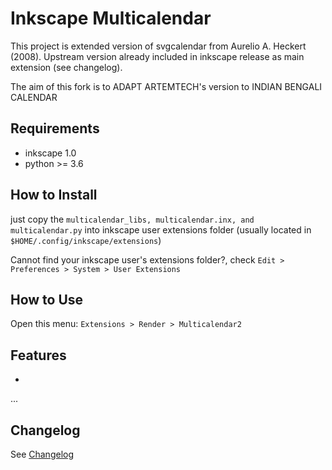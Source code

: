 # Inkscape Multicalendar

This project is extended version of svgcalendar from Aurelio A. Heckert (2008). Upstream version
already included in inkscape release as main extension (see changelog).

The aim of this fork is to ADAPT ARTEMTECH's version to INDIAN BENGALI CALENDAR

## Requirements

- inkscape 1.0
- python >= 3.6

## How to Install
just copy the `multicalendar_libs, multicalendar.inx, and multicalendar.py` into inkscape user extensions folder
(usually located in `$HOME/.config/inkscape/extensions`)

Cannot find your inkscape user's extensions folder?, 
check `Edit > Preferences > System > User Extensions`


## How to Use
Open this menu: `Extensions > Render > Multicalendar2`

## Features
-  
...

## Changelog
See [Changelog](CHANGELOG.md)


